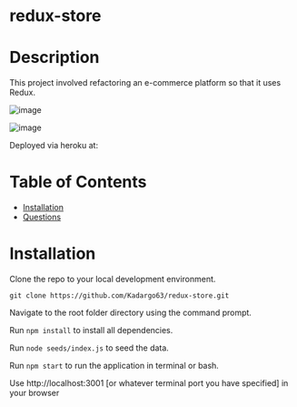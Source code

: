# redux-store
 
# Description
This project involved refactoring an e-commerce platform so that it uses Redux.
  
 ![image](https://user-images.githubusercontent.com/88639772/152074742-58d903f5-2e02-4044-888a-cbaf263c140b.png)
  
 ![image](https://user-images.githubusercontent.com/88639772/152074901-e0946745-b3b9-4fd6-8f5c-1126d587b2f4.png)
  
 Deployed via heroku at: 

  # Table of Contents 
  * [Installation](#-Installation)
  * [Questions](#-Contact-Information)
      
  # Installation
   Clone the repo to your local development environment. 
  
  `git clone https://github.com/Kadargo63/redux-store.git` 
  
  Navigate to the root folder directory using the command prompt.
  
  Run `npm install` to install all dependencies.
  
  Run `node seeds/index.js` to seed the data.
  
  Run `npm start` to run the application in terminal or bash.
  
  Use http://localhost:3001 [or whatever terminal port you have specified] in your browser
